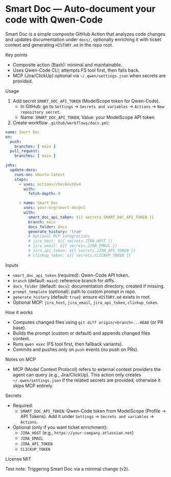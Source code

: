 # Smart Doc — Auto-document your code with Qwen-Code

Smart Doc is a simple composite GitHub Action that analyzes code changes and updates documentation under `docs/`, optionally enriching it with ticket context and generating `HISTORY.md` in the repo root.

Key points
- Composite action (Bash): minimal and maintainable.
- Uses Qwen-Code CLI; attempts FS tool first, then falls back.
- MCP (Jira/ClickUp) optional via `~/.qwen/settings.json` when secrets are provided.

Usage
1) Add secret `SMART_DOC_API_TOKEN` (ModelScope token for Qwen-Code).
   - In GitHub: go to `Settings` → `Secrets and variables` → `Actions` → `New repository secret`.
   - Name: `SMART_DOC_API_TOKEN`; Value: your ModelScope API token.
2) Create workflow `.github/workflows/docs.yml`:

```yaml
name: Smart Doc
on:
  push:
    branches: [ main ]
  pull_request:
    branches: [ main ]

jobs:
  update-docs:
    runs-on: ubuntu-latest
    steps:
      - uses: actions/checkout@v4
        with:
          fetch-depth: 0

      - name: Smart Doc
        uses: your-org/smart-doc@v1
        with:
          smart_doc_api_token: ${{ secrets.SMART_DOC_API_TOKEN }}
          branch: main
          docs_folder: docs
          generate_history: 'true'
          # Optional MCP integrations
          # jira_host: ${{ secrets.JIRA_HOST }}
          # jira_email: ${{ secrets.JIRA_EMAIL }}
          # jira_api_token: ${{ secrets.JIRA_API_TOKEN }}
          # clickup_token: ${{ secrets.CLICKUP_TOKEN }}
```

Inputs
- `smart_doc_api_token` (required): Qwen-Code API token.
- `branch` (default: `main`): reference branch for diffs.
- `docs_folder` (default: `docs`): documentation directory; created if missing.
- `prompt_template` (optional): path to custom prompt in repo.
- `generate_history` (default: `true`): ensure `HISTORY.md` exists in root.
- Optional MCP: `jira_host`, `jira_email`, `jira_api_token`, `clickup_token`.

How it works
- Computes changed files using `git diff origin/<branch>...HEAD` (or PR base).
- Builds the prompt (custom or default) and appends changed files context.
- Runs `qwen exec` (FS tool first, then fallback variants).
- Commits and pushes only on `push` events (no push on PRs).

Notes on MCP
- MCP (Model Context Protocol) refers to external context providers the agent can query (e.g., Jira/ClickUp). This action only creates `~/.qwen/settings.json` if the related secrets are provided; otherwise it skips MCP entirely.

Secrets
- Required:
  - `SMART_DOC_API_TOKEN`: Qwen-Code token from ModelScope (Profile → API Tokens). Add it under `Settings` → `Secrets and variables` → `Actions`.
- Optional (only if you want ticket enrichment):
  - `JIRA_HOST` (e.g., `https://your-company.atlassian.net`)
  - `JIRA_EMAIL`
  - `JIRA_API_TOKEN`
  - `CLICKUP_TOKEN`

License
MIT

Test note: Triggering Smart Doc via a minimal change (v2).
